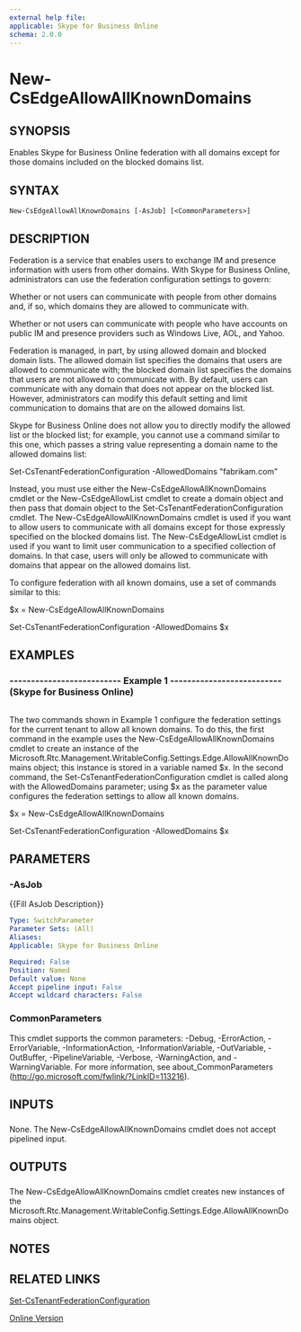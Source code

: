 ```yaml
---
external help file: 
applicable: Skype for Business Online
schema: 2.0.0
---
```


# New-CsEdgeAllowAllKnownDomains

## SYNOPSIS
Enables Skype for Business Online federation with all domains except for those domains included on the blocked domains list.

## SYNTAX

```
New-CsEdgeAllowAllKnownDomains [-AsJob] [<CommonParameters>]
```

## DESCRIPTION
Federation is a service that enables users to exchange IM and presence information with users from other domains.
With Skype for Business Online, administrators can use the federation configuration settings to govern:

Whether or not users can communicate with people from other domains and, if so, which domains they are allowed to communicate with.

Whether or not users can communicate with people who have accounts on public IM and presence providers such as Windows Live, AOL, and Yahoo.

Federation is managed, in part, by using allowed domain and blocked domain lists.
The allowed domain list specifies the domains that users are allowed to communicate with; the blocked domain list specifies the domains that users are not allowed to communicate with.
By default, users can communicate with any domain that does not appear on the blocked list.
However, administrators can modify this default setting and limit communication to domains that are on the allowed domains list.

Skype for Business Online does not allow you to directly modify the allowed list or the blocked list; for example, you cannot use a command similar to this one, which passes a string value representing a domain name to the allowed domains list:

Set-CsTenantFederationConfiguration -AllowedDomains "fabrikam.com"

Instead, you must use either the New-CsEdgeAllowAllKnownDomains cmdlet or the New-CsEdgeAllowList cmdlet to create a domain object and then pass that domain object to the Set-CsTenantFederationConfiguration cmdlet.
The New-CsEdgeAllowAllKnownDomains cmdlet is used if you want to allow users to communicate with all domains except for those expressly specified on the blocked domains list.
The New-CsEdgeAllowList cmdlet is used if you want to limit user communication to a specified collection of domains.
In that case, users will only be allowed to communicate with domains that appear on the allowed domains list.

To configure federation with all known domains, use a set of commands similar to this:

$x = New-CsEdgeAllowAllKnownDomains

Set-CsTenantFederationConfiguration -AllowedDomains $x

## EXAMPLES

### -------------------------- Example 1 -------------------------- (Skype for Business Online)
```

```

The two commands shown in Example 1 configure the federation settings for the current tenant to allow all known domains.
To do this, the first command in the example uses the New-CsEdgeAllowAllKnownDomains cmdlet to create an instance of the Microsoft.Rtc.Management.WritableConfig.Settings.Edge.AllowAllKnownDomains object; this instance is stored in a variable named $x.
In the second command, the Set-CsTenantFederationConfiguration cmdlet is called along with the AllowedDomains parameter; using $x as the parameter value configures the federation settings to allow all known domains.

$x = New-CsEdgeAllowAllKnownDomains

Set-CsTenantFederationConfiguration -AllowedDomains $x

## PARAMETERS

### -AsJob
{{Fill AsJob Description}}

```yaml
Type: SwitchParameter
Parameter Sets: (All)
Aliases: 
Applicable: Skype for Business Online

Required: False
Position: Named
Default value: None
Accept pipeline input: False
Accept wildcard characters: False
```

### CommonParameters
This cmdlet supports the common parameters: -Debug, -ErrorAction, -ErrorVariable, -InformationAction, -InformationVariable, -OutVariable, -OutBuffer, -PipelineVariable, -Verbose, -WarningAction, and -WarningVariable. For more information, see about_CommonParameters (http://go.microsoft.com/fwlink/?LinkID=113216).

## INPUTS

###  
None.
The New-CsEdgeAllowAllKnownDomains cmdlet does not accept pipelined input.

## OUTPUTS

###  
The New-CsEdgeAllowAllKnownDomains cmdlet creates new instances of the Microsoft.Rtc.Management.WritableConfig.Settings.Edge.AllowAllKnownDomains object.

## NOTES

## RELATED LINKS

[Set-CsTenantFederationConfiguration]()

[Online Version](http://technet.microsoft.com/EN-US/library/cfdfb2cc-1af1-4878-82ab-c3fae198d6b4(OCS.15).aspx)

